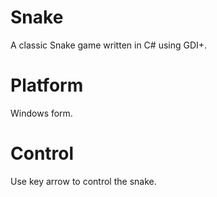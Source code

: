 # Snake
A classic Snake game written in C# using GDI+.

# Platform
Windows form.

# Control
Use key arrow to control the snake. 
